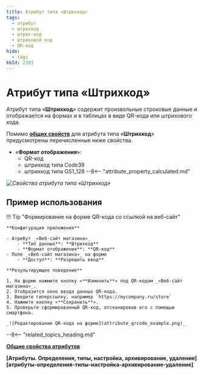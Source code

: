 ```yaml
---
title: Атрибут типа «Штрихкод»
tags:
  - атрибут
  - штрихкод
  - штрих-код
  - штриховой код
  - QR-код
hide:
  - tags
kbId: 2393
---
```


# Атрибут типа «Штрихкод»

Атрибут типа «**Штрихкод**» содержит произвольные строковые данные и отображается на формах и в таблицах в виде QR-кода или штрихового кода.

Помимо **[общих свойств](attribute_common_properties.md)** для атрибута типа «**Штрихкод**» предусмотрены перечисленные ниже свойства.

- «**Формат отображения**»:
    - QR-код
    - штрихкод типа Code39
    - штрихкод типа GS1_128
--8<-- "attribute_property_calculated.md"

_![Свойства атрибута типа «Штрихкод»](attribute_qrcode_properties.png)_

## Пример использования

!!! Tip "Формирование на форме QR-кода со ссылкой на веб-сайт"

    **Конфигурация приложения**

    - Атрибут _«Веб-сайт магазина»_
        - **Тип данных**: **Штрихкод**
        - **Формат отображения**: **QR-код**
    - Поле _«Веб-сайт магазина»_ на форме
        - **Доступ**: **Разрешить ввод**

    **Результирующее поведение**

    1. На форме нажмите кнопку «**Изменить**» под QR-кодом _«Веб-сайт магазина»_.
    2. Отобразится окно ввода данных QR-кода.
    3. Введите гиперссылку, например `https://mycompany.ru/store`
    4. Нажмите кнопку «**Сохранить**».
    5. Проверьте сформированный QR-код, отсканировав его с помощью смартфона.

    _![Редактирование QR-кода на форме](attribute_qrcode_example.png)_

--8<-- "related_topics_heading.md"

**[Общие свойства атрибутов](attribute_common_properties.md)**

**[Атрибуты. Определения, типы, настройка, архивирование, удаление][атрибуты-определения-типы-настройка-архивирование-удаление]**
